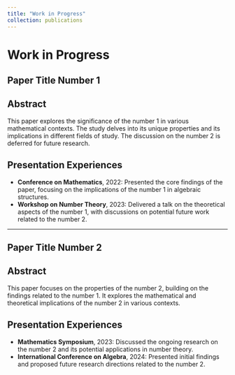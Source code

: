 ```yaml
---
title: "Work in Progress"
collection: publications
---
```


# Work in Progress

## Paper Title Number 1

## Abstract

This paper explores the significance of the number 1 in various mathematical contexts. The study delves into its unique properties and its implications in different fields of study. The discussion on the number 2 is deferred for future research.

## Presentation Experiences

- **Conference on Mathematics**, 2022: Presented the core findings of the paper, focusing on the implications of the number 1 in algebraic structures.
- **Workshop on Number Theory**, 2023: Delivered a talk on the theoretical aspects of the number 1, with discussions on potential future work related to the number 2.

---

## Paper Title Number 2

## Abstract

This paper focuses on the properties of the number 2, building on the findings related to the number 1. It explores the mathematical and theoretical implications of the number 2 in various contexts.

## Presentation Experiences

- **Mathematics Symposium**, 2023: Discussed the ongoing research on the number 2 and its potential applications in number theory.
- **International Conference on Algebra**, 2024: Presented initial findings and proposed future research directions related to the number 2.

